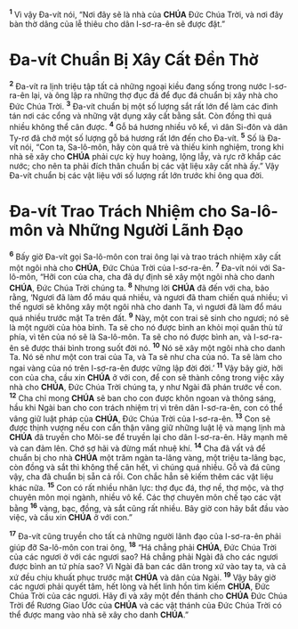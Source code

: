 <sup><b>1</b></sup> Vì vậy Đa-vít nói, “Nơi đây sẽ là nhà của **CHÚA** Đức Chúa Trời, và nơi đây bàn thờ dâng của lễ thiêu cho dân I-sơ-ra-ên sẽ được đặt.”

# Đa-vít Chuẩn Bị Xây Cất Đền Thờ

<sup><b>2</b></sup> Đa-vít ra lịnh triệu tập tất cả những ngoại kiều đang sống trong nước I-sơ-ra-ên lại, và ông lập ra những thợ đục đá để đục đá chuẩn bị xây nhà cho Đức Chúa Trời. <sup><b>3</b></sup> Đa-vít chuẩn bị một số lượng sắt rất lớn để làm các đinh tán nơi các cổng và những vật dụng xây cất bằng sắt. Còn đồng thì quá nhiều không thể cân được. <sup><b>4</b></sup> Gỗ bá hương nhiều vô kể, vì dân Si-đôn và dân Ty-rơ đã chở một số lượng gỗ bá hương rất lớn đến cho Đa-vít. <sup><b>5</b></sup> Số là Đa-vít nói, “Con ta, Sa-lô-môn, hãy còn quá trẻ và thiếu kinh nghiệm, trong khi nhà sẽ xây cho **CHÚA** phải cực kỳ huy hoàng, lộng lẫy, và rực rỡ khắp các nước; cho nên ta phải đích thân chuẩn bị các vật liệu xây cất nhà ấy.” Vậy Đa-vít chuẩn bị các vật liệu với số lượng rất lớn trước khi ông qua đời.

# Đa-vít Trao Trách Nhiệm cho Sa-lô-môn và Những Người Lãnh Đạo

<sup><b>6</b></sup> Bấy giờ Đa-vít gọi Sa-lô-môn con trai ông lại và trao trách nhiệm xây cất một ngôi nhà cho **CHÚA**, Đức Chúa Trời của I-sơ-ra-ên. <sup><b>7</b></sup> Đa-vít nói với Sa-lô-môn, “Hỡi con của cha, cha đã dự định sẽ xây một ngôi nhà cho danh **CHÚA**, Đức Chúa Trời chúng ta. <sup><b>8</b></sup> Nhưng lời **CHÚA** đã đến với cha, bảo rằng, ‘Ngươi đã làm đổ máu quá nhiều, và ngươi đã tham chiến quá nhiều; vì thế ngươi sẽ không xây một ngôi nhà cho danh Ta, vì ngươi đã làm đổ máu quá nhiều trước mặt Ta trên đất. <sup><b>9</b></sup> Này, một con trai sẽ sinh cho ngươi; nó sẽ là một người của hòa bình. Ta sẽ cho nó được bình an khỏi mọi quân thù tứ phía, vì tên của nó sẽ là Sa-lô-môn. Ta sẽ cho nó được bình an, và I-sơ-ra-ên sẽ được thái bình trong suốt đời nó. <sup><b>10</b></sup> Nó sẽ xây một ngôi nhà cho danh Ta. Nó sẽ như một con trai của Ta, và Ta sẽ như cha của nó. Ta sẽ làm cho ngai vàng của nó trên I-sơ-ra-ên được vững lập đời đời.’ <sup><b>11</b></sup> Vậy bây giờ, hỡi con của cha, cầu xin **CHÚA** ở với con, để con sẽ thành công trong việc xây nhà cho **CHÚA**, Đức Chúa Trời chúng ta, y như Ngài đã phán trước về con. <sup><b>12</b></sup> Cha chỉ mong **CHÚA** sẽ ban cho con được khôn ngoan và thông sáng, hầu khi Ngài ban cho con trách nhiệm trị vì trên dân I-sơ-ra-ên, con có thể vâng giữ luật pháp của **CHÚA**, Đức Chúa Trời của I-sơ-ra-ên. <sup><b>13</b></sup> Con sẽ được thịnh vượng nếu con cẩn thận vâng giữ những luật lệ và mạng lịnh mà **CHÚA** đã truyền cho Môi-se để truyền lại cho dân I-sơ-ra-ên. Hãy mạnh mẽ và can đảm lên. Chớ sợ hãi và đừng mất nhuệ khí. <sup><b>14</b></sup> Cha đã vất vả để chuẩn bị cho nhà **CHÚA** một trăm ngàn ta-lâng vàng, một triệu ta-lâng bạc, còn đồng và sắt thì không thể cân hết, vì chúng quá nhiều. Gỗ và đá cũng vậy, cha đã chuẩn bị sẵn cả rồi. Con chắc hẳn sẽ kiếm thêm các vật liệu khác nữa. <sup><b>15</b></sup> Con có rất nhiều nhân lực: thợ đục đá, thợ nề, thợ mộc, và thợ chuyên môn mọi ngành, nhiều vô kể. Các thợ chuyên môn chế tạo các vật bằng <sup><b>16</b></sup> vàng, bạc, đồng, và sắt cũng rất nhiều. Bây giờ con hãy bắt đầu vào việc, và cầu xin **CHÚA** ở với con.”

<sup><b>17</b></sup> Đa-vít cũng truyền cho tất cả những người lãnh đạo của I-sơ-ra-ên phải giúp đỡ Sa-lô-môn con trai ông, <sup><b>18</b></sup> “Há chẳng phải **CHÚA**, Đức Chúa Trời của các ngươi ở với các ngươi sao? Há chẳng phải Ngài đã cho các ngươi được bình an tứ phía sao? Vì Ngài đã ban các dân trong xứ vào tay ta, và cả xứ đều chịu khuất phục trước mặt **CHÚA** và dân của Ngài. <sup><b>19</b></sup> Vậy bây giờ các ngươi phải quyết tâm, hết lòng và hết linh hồn tìm kiếm **CHÚA**, Đức Chúa Trời của các ngươi. Hãy đi và xây một đền thánh cho **CHÚA** Đức Chúa Trời để Rương Giao Ước của **CHÚA** và các vật thánh của Đức Chúa Trời có thể được mang vào nhà sẽ xây cho danh **CHÚA**.”

